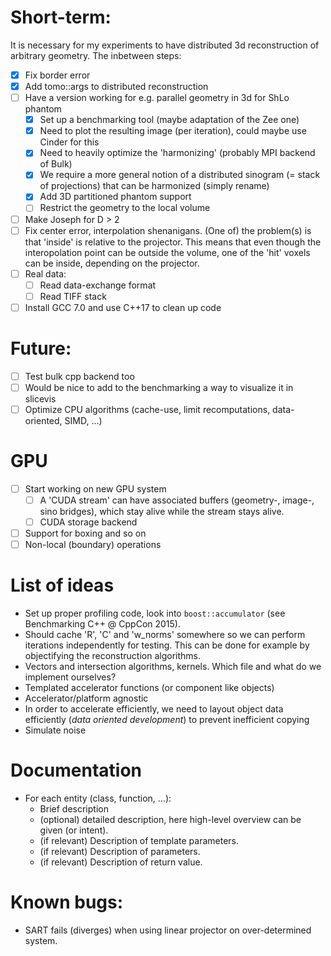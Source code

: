 # Short-term:

It is necessary for my experiments to have distributed 3d reconstruction of arbitrary geometry. The inbetween steps:
- [x] Fix border error
- [x] Add tomo::args to distributed reconstruction
- [ ] Have a version working for e.g. parallel geometry in 3d for ShLo phantom
	- [x] Set up a benchmarking tool (maybe adaptation of the Zee one)
    - [x] Need to plot the resulting image (per iteration), could maybe use Cinder for this
    - [x] Need to heavily optimize the 'harmonizing' (probably MPI backend of Bulk)
    - [x] We require a more general notion of a distributed sinogram (= stack of projections) that can be harmonized (simply rename)
    - [x] Add 3D partitioned phantom support
    - [ ] Restrict the geometry to the local volume
- [ ] Make Joseph for D > 2
- [ ] Fix center error, interpolation shenanigans. (One of) the problem(s) is that 'inside' is relative to the projector.
      This means that even though the interopolation point can be outside the volume, one of the 'hit' voxels can be inside, depending on the projector.
- [ ] Real data:
    - [ ] Read data-exchange format
    - [ ] Read TIFF stack
- [ ] Install GCC 7.0 and use C++17 to clean up code

# Future:
- [ ] Test bulk cpp backend too
- [ ] Would be nice to add to the benchmarking a way to visualize it in slicevis
- [ ] Optimize CPU algorithms (cache-use, limit recomputations, data-oriented, SIMD, ...)

# GPU
- [ ] Start working on new GPU system
    - [ ] A 'CUDA stream' can have associated buffers (geometry-, image-, sino bridges), which stay alive while the stream stays alive.
    - [ ] CUDA storage backend
- [ ] Support for boxing and so on
- [ ] Non-local (boundary) operations

# List of ideas
* Set up proper profiling code, look into `boost::accumulator` (see Benchmarking C++ @ CppCon 2015).
* Should cache 'R', 'C' and 'w_norms' somewhere so we can perform iterations independently for testing. This can be done for example by objectifying the reconstruction algorithms.
* Vectors and intersection algorithms, kernels. Which file and what do we implement ourselves?
* Templated accelerator functions (or component like objects)
* Accelerator/platform agnostic
* In order to accelerate efficiently, we need to layout object data efficiently (*data oriented development*) to prevent inefficient copying
* Simulate noise

# Documentation
* For each entity (class, function, ...):
  - Brief description
  - (optional) detailed description, here high-level overview can be given (or intent).
  - (if relevant) Description of template parameters.
  - (if relevant) Description of parameters.
  - (if relevant) Description of return value.

# Known bugs:
- SART fails (diverges) when using linear projector on over-determined system.
